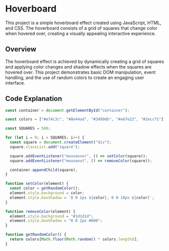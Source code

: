 # Hoverboard

This project is a simple hoverboard effect created using JavaScript, HTML, and CSS. The hoverboard consists of a grid of squares that change color when hovered over, creating a visually appealing interactive experience.


## Overview

The hoverboard effect is achieved by dynamically creating a grid of squares and applying color changes and shadow effects when the squares are hovered over. This project demonstrates basic DOM manipulation, event handling, and the use of random colors to create an engaging user interface.

## Code Explanation

```javascript 🤷🏽‍♂️
const container = document.getElementById("container");

const colors = ["#e74c3c", "#8e44ad", "#3499db", "#e67e22", "#2ecc71"];

const SQUARES = 500;

for (let i = 0; i < SQUARES; i++) {
  const square = document.createElement("div");
  square.classList.add("square");

  square.addEventListener("mouseover", () => setColor(square));
  square.addEventListener("mouseout", () => removeColor(square));

  container.appendChild(square);
}

function setColor(element) {
  const color = getRandomColor();
  element.style.background = color;
  element.style.boxShadow = `0 0 2px ${color}, 0 0 10px ${color}`;
}

function removeColor(element) {
  element.style.background = "#1d1d1d";
  element.style.boxShadow = "0 0 2px #000";
}

function getRandomColor() {
  return colors[Math.floor(Math.random() * colors.length)];
}
